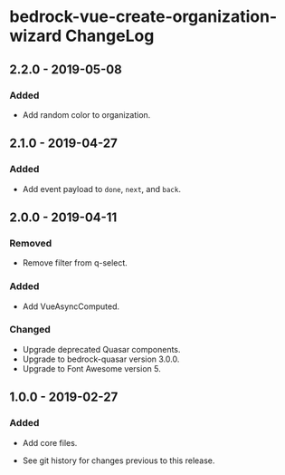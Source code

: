 # bedrock-vue-create-organization-wizard ChangeLog

## 2.2.0 - 2019-05-08

### Added
- Add random color to organization.

## 2.1.0 - 2019-04-27

### Added
- Add event payload to `done`, `next`, and `back`.

## 2.0.0 - 2019-04-11

### Removed
- Remove filter from q-select.

### Added
- Add VueAsyncComputed.

### Changed
- Upgrade deprecated Quasar components.
- Upgrade to bedrock-quasar version 3.0.0.
- Upgrade to Font Awesome version 5.

## 1.0.0 - 2019-02-27

### Added
- Add core files.

- See git history for changes previous to this release.
